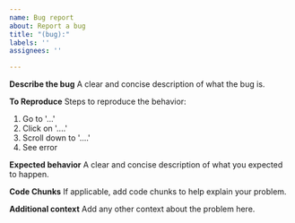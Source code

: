 ```yaml
---
name: Bug report
about: Report a bug
title: "(bug):"
labels: ''
assignees: ''

---
```


**Describe the bug**
A clear and concise description of what the bug is.

**To Reproduce**
Steps to reproduce the behavior:
1. Go to '...'
2. Click on '....'
3. Scroll down to '....'
4. See error

**Expected behavior**
A clear and concise description of what you expected to happen.

**Code Chunks**
If applicable, add code chunks to help explain your problem.

**Additional context**
Add any other context about the problem here.
